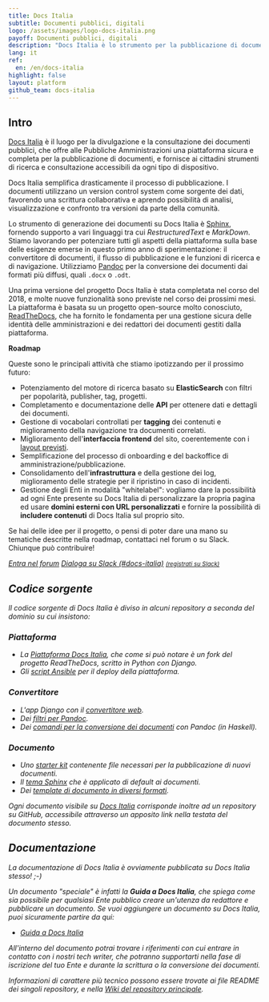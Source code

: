 ```yaml
---
title: Docs Italia
subtitle: Documenti pubblici, digitali
logo: /assets/images/logo-docs-italia.png
payoff: Documenti pubblici, digitali
description: "Docs Italia è lo strumento per la pubblicazione di documenti tecnici e amministrativi, che offre ai cittadini la possibilità di leggere e commentare in modo semplice ed accessibile."
lang: it
ref:
  en: /en/docs-italia
highlight: false
layout: platform
github_team: docs-italia
---
```


## Intro

[Docs Italia](https://docs.italia.it/) è il luogo per la divulgazione e la consultazione dei documenti pubblici, che offre alle Pubbliche Amministrazioni una piattaforma sicura e completa per la pubblicazione di documenti, e fornisce ai cittadini strumenti di ricerca e consultazione accessibili da ogni tipo di dispositivo.

Docs Italia semplifica drasticamente il processo di pubblicazione. I documenti utilizzano un version control system come sorgente dei dati, favorendo una scrittura collaborativa e aprendo possibilità di analisi, visualizzazione e confronto tra versioni da parte della comunità.

Lo strumento di generazione dei documenti su Docs Italia è [Sphinx](http://www.sphinx-doc.org/en/master/#), fornendo supporto a vari linguaggi tra cui _RestructuredText_ e _MarkDown_. Stiamo lavorando per potenziare tutti gli aspetti della piattaforma sulla base delle esigenze emerse in questo primo anno di sperimentazione: il convertitore di documenti, il flusso di pubblicazione e le funzioni di ricerca e di navigazione. Utilizziamo [Pandoc](https://pandoc.org/) per la conversione dei documenti dai formati più diffusi, quali `.docx` o `.odt`.

Una prima versione del progetto Docs Italia è stata completata nel corso del 2018, e molte nuove funzionalità sono previste nel corso dei prossimi mesi. La piattaforma è basata su un progetto open-source molto conosciuto, [ReadTheDocs](https://readthedocs.org/), che ha fornito le fondamenta per una gestione sicura delle identità delle amministrazioni e dei redattori dei documenti gestiti dalla piattaforma.

**Roadmap**

Queste sono le principali attività che stiamo ipotizzando per il prossimo futuro: 

* Potenziamento del motore di ricerca basato su **ElasticSearch** con filtri per popolarità, publisher, tag, progetti.
* Completamento e documentazione delle **API** per ottenere dati e dettagli dei documenti.
* Gestione di vocabolari controllati per **tagging** dei contenuti e miglioramento della navigazione tra documenti correlati.
* Miglioramento dell'**interfaccia frontend** del sito, coerentemente con i [layout previsti](https://invis.io/AQMX2Y2GTH2).
* Semplificazione del processo di onboarding e del backoffice di amministrazione/pubblicazione.
* Consolidamento dell'**infrastruttura** e della gestione dei log, miglioramento delle strategie per il ripristino in caso di incidenti.
* Gestione degli Enti in modalità "whitelabel": vogliamo dare la possibilità ad ogni Ente presente su Docs Italia di personalizzare la propria pagina ed usare **domini esterni con URL personalizzati** e fornire la possibilità di **includere contenuti** di Docs Italia sul proprio sito.

Se hai delle idee per il progetto, o pensi di poter dare una mano su tematiche descritte nella roadmap, contattaci nel forum o su Slack. Chiunque può contribuire!

<a class="btn btn-primary" href="https://forum.italia.it/"><i class="it-horn" /> Entra nel forum</a>
<a class="btn btn-primary" href="https://developersitalia.slack.com/messages/C9T4ELD4G"><i class="it-comment" /> Dialoga su Slack (#docs-italia)</a> <a href="https://slack.developers.italia.it/"><small>(registrati su Slack)</small></a>

## Codice sorgente

Il codice sorgente di Docs Italia è diviso in alcuni repository a seconda del dominio su cui insistono:

### Piattaforma

- La [Piattaforma Docs Italia](https://github.com/italia/docs.italia.it), che come si può notare è un fork del progetto ReadTheDocs, scritto in Python con Django.
- Gli [script Ansible](https://github.com/italia/docs-italia-deploy-scripts) per il deploy della piattaforma.

### Convertitore 

- L'app Django con il [convertitore web](https://github.com/italia/docs-italia-convertitore-web).
- Dei [filtri per Pandoc](https://github.com/italia/docs-italia-pandoc-filters).
- Dei [comandi per la conversione dei documenti](https://github.com/italia/docs-italia-comandi-conversione) con Pandoc (in Haskell).

### Documento

- Uno [starter kit](https://github.com/italia/docs-italia-starter-kit) contenente file necessari per la pubblicazione di nuovi documenti.
- Il [tema Sphinx](https://github.com/italia/docs-italia-theme) che è applicato di default ai documenti.
- Dei [template di documento in diversi formati](https://github.com/italia/docs-italia-template-conversione).

Ogni documento visibile su [Docs Italia](https://docs.italia.it/) corrisponde inoltre ad un repository su GitHub, accessibile attraverso un apposito link nella testata del documento stesso.

## Documentazione

La documentazione di Docs Italia è ovviamente pubblicata su Docs Italia stesso! ;-)

Un documento "speciale" è infatti la **Guida a Docs Italia**, che spiega come sia possibile per qualsiasi Ente pubblico creare un'utenza da redattore e pubblicare un documento. Se vuoi aggiungere un documento su Docs Italia, puoi sicuramente partire da qui:

- [Guida a Docs Italia](https://docs.italia.it/italia/docs-italia/docs-italia-guide/)

All'interno del documento potrai trovare i riferimenti con cui entrare in contatto con i nostri tech writer, che potranno supportarti nella fase di iscrizione del tuo Ente e durante la scrittura o la conversione dei documenti.

Informazioni di carattere più tecnico possono essere trovate ai file README dei singoli repository, e nella [Wiki del repository principale](https://github.com/italia/docs.italia.it/wiki). 

